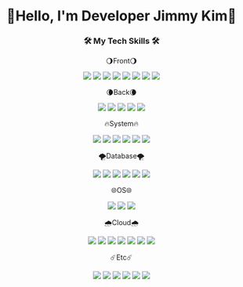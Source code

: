 <div align=center><h1> 👋Hello, I'm Developer Jimmy Kim👋</h2></div>

<div align=center>
  <h3>🛠 My Tech Skills 🛠</h3>
</div>

<div align=center>
  <p>🌖Front🌖</p>
  <img src="https://img.shields.io/badge/html5-E34F26?style=flat&logo=html5&logoColor=white"> 
  <img src="https://img.shields.io/badge/css-1572B6?style=flat&logo=css3&logoColor=white"> 
  <img src="https://img.shields.io/badge/javascript-F7DF1E?style=flat&logo=javascript&logoColor=black"> 
  <img src="https://img.shields.io/badge/jquery-0769AD?style=flat&logo=jquery&logoColor=white">

  <img src="https://img.shields.io/badge/React-61DAFB?style=flat&logo=react&logoColor=white">
  <img src="https://img.shields.io/badge/Next-000000?style=flat&logo=next.js&logoColor=white">
  <img src="https://img.shields.io/badge/MUI-007FFF?style=flat&logo=MUI&logoColor=white">
  <img src="https://img.shields.io/badge/Bootstrap-7952B3?style=flat&logo=Bootstrap&logoColor=white">

  <br>
</div> 

<div align=center>
  <p>🌘Back🌘</p>
    <img src="https://img.shields.io/badge/node.js-339933?style=flat&logo=Node.js&logoColor=white">
  <img src="https://img.shields.io/badge/express-000000?style=flat&logo=express&logoColor=white"/>
  <img src="https://img.shields.io/badge/Flask-000000?style=flat&logo=Flask&logoColor=white" />

  <img src="https://img.shields.io/badge/PHP-777BB4?style=flat&logo=PHP&logoColor=white"/>
  <img src="https://img.shields.io/badge/Spring Boot-6DB33F?style=flat&logo=Spring Boot&logoColor=white"/>

  <br>
</div>

<div align=center>
  <p>🔥System🔥</p>
  <img src="https://img.shields.io/badge/python-3776AB?style=flat&logo=python&logoColor=white"/> 
  <img src="https://img.shields.io/badge/Java-007396?style=flat&logo=Conda-Forge&logoColor=white" />
  <img src="https://img.shields.io/badge/c-00599C?style=flat&logo=c%2B%2B&logoColor=white" />

  <img src="https://img.shields.io/badge/C sharp-512BD4?style=flat&logo=csharp&logoColor=white" />
  <img src="https://img.shields.io/badge/.NET-512BD4?style=flat&logo=dotnet&logoColor=white" />
  <img src="https://img.shields.io/badge/Power Builder-FFCE00?style=flat&logo=sap&logoColor=white" />

 <br>
</div>

<div align=center>
    <p>🌪️Database🌪️</p>
  <img src="https://img.shields.io/badge/oracle-F80000?style=flat&logo=oracle&logoColor=white"> 
  <img src="https://img.shields.io/badge/mysql-4479A1?style=flat&logo=mysql&logoColor=white"> 
  <img src="https://img.shields.io/badge/mariaDB-003545?style=flat&logo=mariaDB&logoColor=white"> 

  <img src="https://img.shields.io/badge/mongoDB-47A248?style=flat&logo=MongoDB&logoColor=white">
  <img src="https://img.shields.io/badge/firebase-FFCA28?style=flat&logo=firebase&logoColor=white">
  <img src="https://img.shields.io/badge/ms sql server-CC2927?style=flat&logo=microsoftsqlserver&logoColor=white">

 <br>
</div>

<div align=center>
<p>🌐OS🌐</p>
  <img src="https://img.shields.io/badge/linux-FCC624?style=flat&logo=linux&logoColor=black">
  <img src="https://img.shields.io/badge/ubuntu-E95420?style=flat&logo=Ubuntu&logoColor=white">
  <img src="https://img.shields.io/badge/kali linux-557C94?style=flat&logo=Kali Linux&logoColor=white"> 
  
  <br>
</div>

<div align=center>
<p>🌧️Cloud🌧️</p>
  <img src="https://img.shields.io/badge/amazon aws-232F3E?style=flat&logo=amazonaws&logoColor=white"> 
  <img src="https://img.shields.io/badge/aws lambda-FF9900?style=flat&logo=awslambda&logoColor=white"> 
  <img src="https://img.shields.io/badge/amazon route53-8c4fff?style=flat&logo=amazonroute53&logoColor=white"> 
  <img src="https://img.shields.io/badge/amazon rds-527FFF?style=flat&logo=amazonrds&logoColor=white"> 

  <img src="https://img.shields.io/badge/amazon s3-569a31?style=flat&logo=amazons3&logoColor=white"> 
  <img src="https://img.shields.io/badge/amazon apigateway-ff4f8b?style=flat&logo=amazonapigateway&logoColor=white"> 
  <img src="https://img.shields.io/badge/amazon ec2-FF9900?style=flat&logo=amazonec2&logoColor=white"> 

<br>
</div>

<div align=center>
<p>☄️Etc☄️</p>
  <img src="https://img.shields.io/badge/github-181717?style=flat&logo=github&logoColor=white">
  <img src="https://img.shields.io/badge/git actions-F05032?style=flat&logo=git&logoColor=white">
  <img src="https://img.shields.io/badge/bitbucket-0052cc?style=flat&logo=bitbucket&logoColor=white">

  <img src="https://img.shields.io/badge/jira-0052cc?style=flat&logo=jira&logoColor=white">
  <img src="https://img.shields.io/badge/confluence-172b4d?style=flat&logo=confluence&logoColor=white">
  <img src="https://img.shields.io/badge/trello-0052cc?style=flat&logo=trello&logoColor=white">

  <br>
</div>
